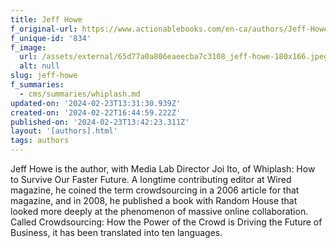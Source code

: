 ```yaml
---
title: Jeff Howe
f_original-url: https://www.actionablebooks.com/en-ca/authors/Jeff-Howe/
f_unique-id: '834'
f_image:
  url: /assets/external/65d77a0a806eaeecba7c3108_jeff-howe-180x166.jpeg
  alt: null
slug: jeff-howe
f_summaries:
  - cms/summaries/whiplash.md
updated-on: '2024-02-23T13:31:30.939Z'
created-on: '2024-02-22T16:44:59.222Z'
published-on: '2024-02-23T13:42:23.311Z'
layout: '[authors].html'
tags: authors
---
```


Jeff Howe is the author, with Media Lab Director Joi Ito, of Whiplash: How to Survive Our Faster Future. A longtime contributing editor at Wired magazine, he coined the term crowdsourcing in a 2006 article for that magazine, and in 2008, he published a book with Random House that looked more deeply at the phenomenon of massive online collaboration. Called Crowdsourcing: How the Power of the Crowd is Driving the Future of Business, it has been translated into ten languages.

